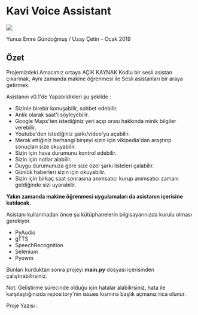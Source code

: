 # Kavi Voice Assistant
![](https://i.hizliresim.com/LlOJRb.png)

Yunus Emre Gündoğmuş / Uzay Çetin - Ocak 2019

## Özet 
Projemizdeki Amacımız ortaya AÇIK KAYNAK Kodlu bir sesli asistan çıkarmak, Aynı zamanda makine öğrenmesi ile Sesli asistanları bir araya getirmek.

Asistanın v0.1'de Yapabildikleri şu şekilde :

- Sizinle birebir konuşabilir, sohbet edebilir.
- Anlık olarak saat'i söyleyebilir.
- Google Maps'ten istediğiniz yeri açıp orası hakkında minik bilgiler verebilir.
- Youtube'den istediğiniz şarkı/video'yu açabilir.
- Merak ettiğiniz herhangi birşeyi sizin için vikipedia'dan araştırıp sonuçları size okuyabilir.
- Sizin için hava durumunu kontrol edebilir.
- Sizin için notlar alabilir.
- Duygu durumunuza göre size özel şarkı listeleri çalabilir.
- Günlük haberleri sizin için okuyabilir.
- Sizin için birkaç saat sonrasına anımsatıcı kurup anımsatıcı zamanı geldiğinde sizi uyarabilir. 

**Yakın zamanda makine öğrenmesi uygulamaları da asistanın içerisine katılacak.**

Asistanı kullanmadan önce şu kütüphanelerin bilgisayarınızda kurulu olması gerekiyor.
- PyAudio
- gTTS
- SpeechRecognition
- Selenium
- Pyowm

Bunları kurduktan sonra projeyi **main.py** dosyası içerisinden çalıştırabilirsiniz.

Not: Geliştirme sürecinde olduğu için hatalar alabilirsiniz, hata ile karşılaştığınızda repository'nin issues kısmına başlık açmanız rica olunur.

Proje Yazısı : 
